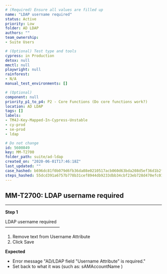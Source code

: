 ```yaml
---
# (Required) Ensure all values are filled up
name: "LDAP username required"
status: Active
priority: Low
folder: AD LDAP
authors: ""
team_ownership: 
- Suite Users

# (Optional) Test type and tools
cypress: in Production
detox: null
mmctl: null
playwright: null
rainforest: 
- N/A
manual_test_environments: []

# (Optional)
component: null
priority_p1_to_p4: P2 - Core Functions (Do core functions work?)
location: AD LDAP
tags: []
labels: 
- TM4J-Key-Mapped-In-Cypress-Unstable
- cy-prod
- se-prod
- ldap

# Do not change
id: 5600849
key: MM-T2700
folder_path: suite/ad-ldap
created_on: "2020-06-01T17:46:18Z"
last_updated: ""
case_hashed: b696dc81f0b079d6fb36da08e0210517acb060d63bda208d5ef36d1b2fc89888a636a92e6aac3f52b04bca01ae8b142c
steps_hashed: 55dcd391a6757b778b31cef8944db9233dbb34cbf23eb728d470efc0175bb1116f26f7f6cacde463336bc820f3eafa83
---
```


## MM-T2700: LDAP username required

---

**Step 1**

LDAP username required\
–––––––––––––––––––––––––

1. Remove text from Username Attribute
2. Click Save

**Expected**

- Error message "AD/LDAP field "Username Attribute" is required."
- Set back to what it was (such as: sAMAccountName )
